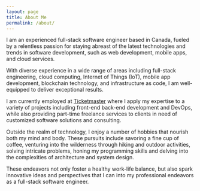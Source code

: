 ```yaml
---
layout: page
title: About Me
permalink: /about/
---
```


I am an experienced full-stack software engineer based in Canada, fueled by a relentless passion for staying abreast of
the latest technologies and trends in software development, such as web development, mobile apps, and cloud services.

With diverse experience in a wide range of areas including full-stack engineering, cloud computing, Internet of
Things (IoT), mobile app development, blockchain technology, and infrastructure as code, I am well-equipped to deliver
exceptional results.

I am currently employed at [Ticketmaster](https://www.ticketmaster.com/) where I apply my expertise to a variety of
projects
including front-end
back-end development and DevOps, while also providing part-time freelance services to clients
in need of customized software solutions and consulting.

Outside the realm of technology, I enjoy a number of hobbies that nourish both my mind and body. These pursuits
include savoring a fine cup of coffee, venturing into the wilderness through hiking and outdoor activities, solving
intricate problems, honing my programming skills and delving into the complexities of architecture and system design.

These endeavors not only foster a healthy work-life balance, but also spark innovative ideas and perspectives that I can
into my professional endeavors as a full-stack software engineer.
